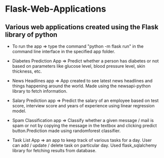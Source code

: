 # Flask-Web-Applications

## Various web applications created using the Flask library of python

- To run the app => type the command "python -m flask run" in the command line interface in the specified app folder.

- Diabetes Prediction App => Predict whether a person has diabetes or not based on parameters like glucose level, blood pressure level, skin thickness, etc.
- News Headlines app => App created to see latest news headlines and things happening around the world. Made using the newsapi-python library to fetch information.
- Salary Prediction app => Predict the salary of an employee based on test score, interview score and years of experience using linear regression model.
- Spam Classification app => Classify whether a given message / mail is spam or not by copying the message in the textbox and clicking predict button.Prediction made using randomforest classifier.
- Task List App => an app to keep track of various tasks for a day. User can add / update / delete task on particular day. Used flask_sqlalchemy library for fetching results from database.
